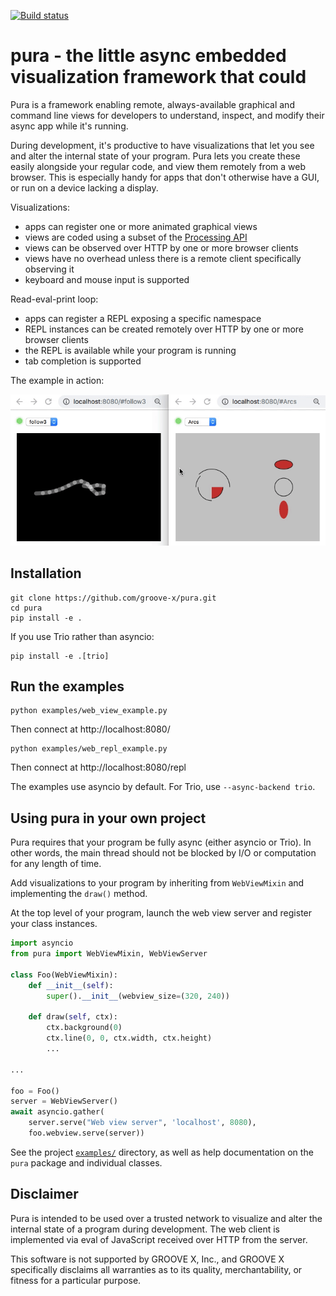 [![Build status](https://img.shields.io/circleci/build/github/groove-x/pura)](https://circleci.com/gh/groove-x/pura)

# pura - the little async embedded visualization framework that could

Pura is a framework enabling remote, always-available graphical and command
line views for developers to understand, inspect, and modify their
async app while it's running.

During development, it's productive to have visualizations that let
you see and alter the internal state of your program.  Pura lets
you create these easily alongside your regular code, and view them
remotely from a web browser.  This is especially handy for apps that
don't otherwise have a GUI, or run on a device lacking a display.

Visualizations:
 * apps can register one or more animated graphical views
 * views are coded using a subset of the [Processing API](https://py.processing.org/reference/)
 * views can be observed over HTTP by one or more browser clients
 * views have no overhead unless there is a remote client specifically observing it
 * keyboard and mouse input is supported

Read-eval-print loop:
 * apps can register a REPL exposing a specific namespace
 * REPL instances can be created remotely over HTTP by one or more browser clients
 * the REPL is available while your program is running
 * tab completion is supported

The example in action:

![Demo video](docs/pura_demo.gif)

## Installation

```shell
git clone https://github.com/groove-x/pura.git
cd pura
pip install -e .
```

If you use Trio rather than asyncio:
```shell
pip install -e .[trio]
```

## Run the examples

```
python examples/web_view_example.py
```
Then connect at http://localhost:8080/

```
python examples/web_repl_example.py
```
Then connect at http://localhost:8080/repl

The examples use asyncio by default.  For Trio, use `--async-backend trio`.

## Using pura in your own project

Pura requires that your program be fully async (either asyncio or Trio).
In other words, the main thread should not be blocked by I/O or computation for
any length of time.

Add visualizations to your program by inheriting from `WebViewMixin`
and implementing the `draw()` method.

At the top level of your program, launch the web view server and
register your class instances.

```python
import asyncio
from pura import WebViewMixin, WebViewServer

class Foo(WebViewMixin):
    def __init__(self):
        super().__init__(webview_size=(320, 240))

    def draw(self, ctx):
        ctx.background(0)
        ctx.line(0, 0, ctx.width, ctx.height)
        ...

...

foo = Foo()
server = WebViewServer()
await asyncio.gather(
    server.serve("Web view server", 'localhost', 8080),
    foo.webview.serve(server))
```

See the project [`examples/`](examples/) directory, as well as help
documentation on the `pura` package and individual classes.

## Disclaimer

Pura is intended to be used over a
trusted network to visualize and alter the internal state of a program
during development.  The web client is implemented via eval of
JavaScript received over HTTP from the server.

This software is not supported by GROOVE X, Inc., and GROOVE X
specifically disclaims all warranties as to its quality,
merchantability, or fitness for a particular purpose.
